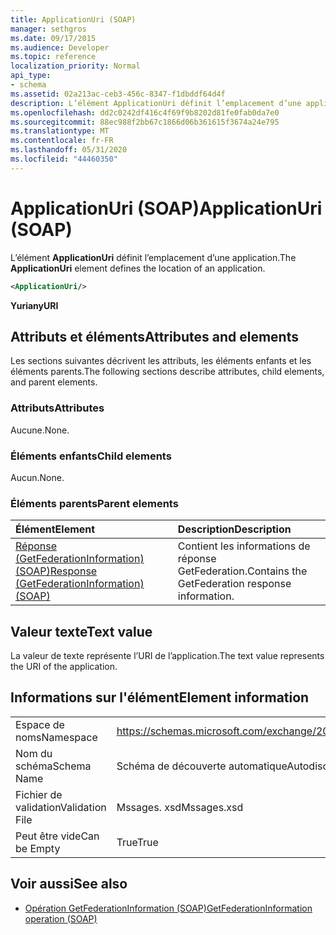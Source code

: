 ```yaml
---
title: ApplicationUri (SOAP)
manager: sethgros
ms.date: 09/17/2015
ms.audience: Developer
ms.topic: reference
localization_priority: Normal
api_type:
- schema
ms.assetid: 02a213ac-ceb3-456c-8347-f1dbddf64d4f
description: L’élément ApplicationUri définit l’emplacement d’une application.
ms.openlocfilehash: dd2c0242df416c4f69f9b8202d81fe0fab0da7e0
ms.sourcegitcommit: 88ec988f2bb67c1866d06b361615f3674a24e795
ms.translationtype: MT
ms.contentlocale: fr-FR
ms.lasthandoff: 05/31/2020
ms.locfileid: "44460350"
---
```

# <a name="applicationuri-soap"></a><span data-ttu-id="6d1fa-103">ApplicationUri (SOAP)</span><span class="sxs-lookup"><span data-stu-id="6d1fa-103">ApplicationUri (SOAP)</span></span>

<span data-ttu-id="6d1fa-104">L’élément **ApplicationUri** définit l’emplacement d’une application.</span><span class="sxs-lookup"><span data-stu-id="6d1fa-104">The **ApplicationUri** element defines the location of an application.</span></span> 
  
```XML
<ApplicationUri/>
```

 <span data-ttu-id="6d1fa-105">**Yuri**</span><span class="sxs-lookup"><span data-stu-id="6d1fa-105">**anyURI**</span></span>
## <a name="attributes-and-elements"></a><span data-ttu-id="6d1fa-106">Attributs et éléments</span><span class="sxs-lookup"><span data-stu-id="6d1fa-106">Attributes and elements</span></span>

<span data-ttu-id="6d1fa-107">Les sections suivantes décrivent les attributs, les éléments enfants et les éléments parents.</span><span class="sxs-lookup"><span data-stu-id="6d1fa-107">The following sections describe attributes, child elements, and parent elements.</span></span>
  
### <a name="attributes"></a><span data-ttu-id="6d1fa-108">Attributs</span><span class="sxs-lookup"><span data-stu-id="6d1fa-108">Attributes</span></span>

<span data-ttu-id="6d1fa-109">Aucune.</span><span class="sxs-lookup"><span data-stu-id="6d1fa-109">None.</span></span>
  
### <a name="child-elements"></a><span data-ttu-id="6d1fa-110">Éléments enfants</span><span class="sxs-lookup"><span data-stu-id="6d1fa-110">Child elements</span></span>

<span data-ttu-id="6d1fa-111">Aucun.</span><span class="sxs-lookup"><span data-stu-id="6d1fa-111">None.</span></span>
  
### <a name="parent-elements"></a><span data-ttu-id="6d1fa-112">Éléments parents</span><span class="sxs-lookup"><span data-stu-id="6d1fa-112">Parent elements</span></span>

|<span data-ttu-id="6d1fa-113">**Élément**</span><span class="sxs-lookup"><span data-stu-id="6d1fa-113">**Element**</span></span>|<span data-ttu-id="6d1fa-114">**Description**</span><span class="sxs-lookup"><span data-stu-id="6d1fa-114">**Description**</span></span>|
|:-----|:-----|
|[<span data-ttu-id="6d1fa-115">Réponse (GetFederationInformation) (SOAP)</span><span class="sxs-lookup"><span data-stu-id="6d1fa-115">Response (GetFederationInformation) (SOAP)</span></span>](response-getfederationinformationsoap.md) <br/> |<span data-ttu-id="6d1fa-116">Contient les informations de réponse GetFederation.</span><span class="sxs-lookup"><span data-stu-id="6d1fa-116">Contains the GetFederation response information.</span></span>  <br/> |
   
## <a name="text-value"></a><span data-ttu-id="6d1fa-117">Valeur texte</span><span class="sxs-lookup"><span data-stu-id="6d1fa-117">Text value</span></span>

<span data-ttu-id="6d1fa-118">La valeur de texte représente l’URI de l’application.</span><span class="sxs-lookup"><span data-stu-id="6d1fa-118">The text value represents the URI of the application.</span></span>
  
## <a name="element-information"></a><span data-ttu-id="6d1fa-119">Informations sur l'élément</span><span class="sxs-lookup"><span data-stu-id="6d1fa-119">Element information</span></span>

|||
|:-----|:-----|
|<span data-ttu-id="6d1fa-120">Espace de noms</span><span class="sxs-lookup"><span data-stu-id="6d1fa-120">Namespace</span></span>  <br/> |https://schemas.microsoft.com/exchange/2010/Autodiscover  <br/> |
|<span data-ttu-id="6d1fa-121">Nom du schéma</span><span class="sxs-lookup"><span data-stu-id="6d1fa-121">Schema Name</span></span>  <br/> |<span data-ttu-id="6d1fa-122">Schéma de découverte automatique</span><span class="sxs-lookup"><span data-stu-id="6d1fa-122">Autodiscover schema</span></span>  <br/> |
|<span data-ttu-id="6d1fa-123">Fichier de validation</span><span class="sxs-lookup"><span data-stu-id="6d1fa-123">Validation File</span></span>  <br/> |<span data-ttu-id="6d1fa-124">Mssages. xsd</span><span class="sxs-lookup"><span data-stu-id="6d1fa-124">Mssages.xsd</span></span>  <br/> |
|<span data-ttu-id="6d1fa-125">Peut être vide</span><span class="sxs-lookup"><span data-stu-id="6d1fa-125">Can be Empty</span></span>  <br/> |<span data-ttu-id="6d1fa-126">True</span><span class="sxs-lookup"><span data-stu-id="6d1fa-126">True</span></span>  <br/> |
   
## <a name="see-also"></a><span data-ttu-id="6d1fa-127">Voir aussi</span><span class="sxs-lookup"><span data-stu-id="6d1fa-127">See also</span></span>

- [<span data-ttu-id="6d1fa-128">Opération GetFederationInformation (SOAP)</span><span class="sxs-lookup"><span data-stu-id="6d1fa-128">GetFederationInformation operation (SOAP)</span></span>](getfederationinformation-operation-soap.md)


